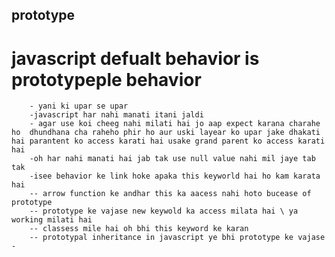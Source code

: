 ## prototype

# javascript defualt behavior is prototypeple behavior 
        - yani ki upar se upar
        -javascript har nahi manati itani jaldi 
        - agar use koi cheeg nahi milati hai jo aap expect karana charahe ho  dhundhana cha raheho phir ho aur uski layear ko upar jake dhakati hai parantent ko access karati hai usake grand parent ko access karati hai 
        -oh har nahi manati hai jab tak use null value nahi mil jaye tab tak
        -isee behavior ke link hoke apaka this keyworld hai ho kam karata hai
        -- arrow function ke andhar this ka aacess nahi hoto bucease of prototype
        -- prototype ke vajase new keywold ka access milata hai \ ya working milati hai
        -- classess mile hai oh bhi this keyword ke karan
        -- prototypal inheritance in javascript ye bhi prototype ke vajase
    -